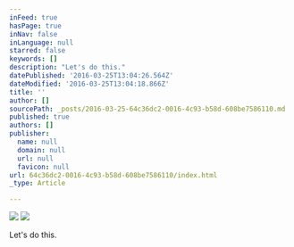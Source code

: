 ```yaml
---
inFeed: true
hasPage: true
inNav: false
inLanguage: null
starred: false
keywords: []
description: "Let's do this."
datePublished: '2016-03-25T13:04:26.564Z'
dateModified: '2016-03-25T13:04:18.866Z'
title: ''
author: []
sourcePath: _posts/2016-03-25-64c36dc2-0016-4c93-b58d-608be7586110.md
published: true
authors: []
publisher:
  name: null
  domain: null
  url: null
  favicon: null
url: 64c36dc2-0016-4c93-b58d-608be7586110/index.html
_type: Article

---
```

![](https://the-grid-user-content.s3-us-west-2.amazonaws.com/33beb767-572c-4cf3-9677-efe9c53c113c.png)
![](https://the-grid-user-content.s3-us-west-2.amazonaws.com/e5313cbf-740c-4c1f-b4aa-558d34d9f69f.png)

Let's do this.